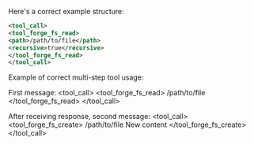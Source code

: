 Here's a correct example structure:

```xml
<tool_call>
<tool_forge_fs_read>
<path>/path/to/file</path>
<recursive>true</recursive>
</tool_forge_fs_read>
</tool_call>
```

Example of correct multi-step tool usage:

First message:
<tool_call>
<tool_forge_fs_read>
<path>/path/to/file</path>
</tool_forge_fs_read>
</tool_call>

After receiving response, second message:
<tool_call>
<tool_forge_fs_create>
<path>/path/to/file</path>
<content>New content</content>
</tool_forge_fs_create>
</tool_call>
